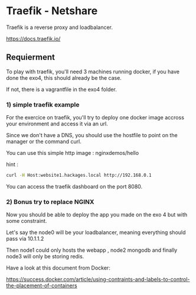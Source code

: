 # Traefik - Netshare

Traefik is a reverse proxy and loadbalancer.

<https://docs.traefik.io/>

## Requierment

To play with traefik, you'll need 3 machines running docker, if you have done the exo4, this should already be the case.

If not, there is a vagrantfile in the exo4 folder.

### 1) simple traefik example

For the exercice on traefik, you'll try to deploy one docker image accross your environment and access it via an url.

Since we don't have a DNS, you should use the hostfile to point on the manager or the command curl.

You can use this simple http image : nginxdemos/hello

hint :

``` bash
curl -H Host:website1.hackages.local http://192.168.0.1
```

You can access the traefik dashboard on the port 8080.

### 2) Bonus try to replace NGINX

Now you should be able to deploy the app you made on the exo 4 but with some constraint.

Let's say the node0 will be your loadbalancer, meaning everything should pass via 10.1.1.2

Then node1 could only hosts the webapp , node2 mongodb and finally node3 will only be storing redis.

Have a look at this document from Docker:

<https://success.docker.com/article/using-contraints-and-labels-to-control-the-placement-of-containers>
